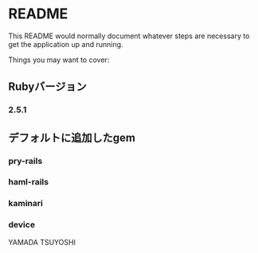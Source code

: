 # README

This README would normally document whatever steps are necessary to get the
application up and running.

Things you may want to cover:

## Rubyバージョン
### 2.5.1

## デフォルトに追加したgem
### pry-rails
### haml-rails
### kaminari
### device

YAMADA TSUYOSHI

